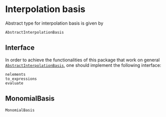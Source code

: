 # Interpolation basis

Abstract type for interpolation basis is given by

```@docs
AbstractInterpolationBasis
```

## Interface

In order to achieve the functionalities of this package that work on general [`AbstractInterpolationBasis`](@ref), one should implement the following interface:

```@docs
nelements
to_expressions
evaluate
```

## MonomialBasis

```@docs
MonomialBasis
```
